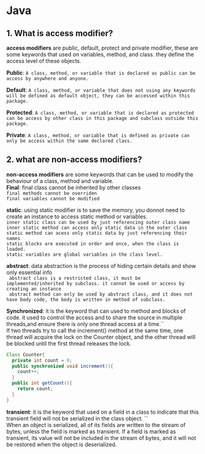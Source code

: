 # Java 

## 1. What is access modifier?
**access modifiers** are public, default, protect and private modifier, these are some keywords that used on variables, method, and class.
they define the access level of these objects.

**Public**: ``A class, method, or variable that is declared as public can be access by anywhere and anyone.``<br>

**Default**: ``A class, method, or variable that does not using any keywords will be defined as default object, they can be accessed within this package.``<br>

**Protected**: ``A class, method, or variable that is declared as protected can be access by other class in this package and subclass outside this package.``<br>

**Private**: ``A class, method, or variable that is defined as private can only be access within the same declared class.``<br>

## 2. what are non-access modifiers?

**non-access modifiers** are some keywords that can be used to modify the behaviour of a class, method and variable.<br>
**Final**: final class cannot be inherited by other classes <br>
       ``final methods cannot be overriden``<br>
       ``final variables cannot be modified``<br>
       
**static**: using static modifier is to save the memory, you donnot need to create an instance to access static method or variables.<br>
       ``inner static class can be used by just referencing outer class name``<br>
       ``inner static method can access only static data in the outer class``<br>
       ``static method can acess only static data by just referencing their names``<br>
       ``static blocks are executed in order and once, when the class is loaded.``<br>
       ``static variables are global variables in the class level.``<br>
       
**abstract**: data abstraction is the process of hiding certain details and show only essential info <br>
       `` abstract class is a restricted class, it must be implemented/inherited by subclass. it cannot be used or access by creating an instance``<br>
       `` abstract method can only be used by abstract class, and it does not have body code, the body is written in method of subclass.``<br>
       
**Synchronized**: it is the keyword that can used to method and blocks of code. it used to control the access and to share the source in multiple threads,and ensure there is only one thread access at a time.``<br>
If two threads try to call the increment() method at the same time, one thread will acquire the lock on the Counter object, and the other thread will be blocked until the first thread releases the lock.
```java
Class Counter{
  private int count = 0;
  public synchronized void increment(){
    count++;
  }
  public int getCount(){
    return count;
  }
}
```

**transient**: it is the keyword that used on a field in a class to indicate that this transient field will not be serialized in the class object. ``<br>
 When an object is serialized, all of its fields are written to the stream of bytes, unless the field is marked as transient. If a field is marked as transient, its value will not be included in the stream of bytes, and it will not be restored when the object is deserialized.
       
